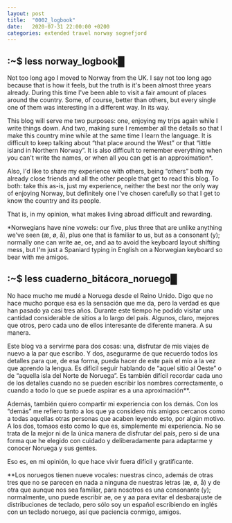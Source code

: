 ```yaml
---
layout: post
title:  "0002_logbook"
date:   2020-07-31 22:00:00 +0200
categories: extended travel norway sognefjord
---
```


## :~$ less norway_logbook&#9608;

Not too long ago I moved to Norway from the UK. I say not too long ago because that is how it feels, but the truth is it's been almost three years already. During this time I've been able to visit a fair amount of places around the country. Some, of course, better than others, but every single one of them was interesting in a different way. In its way.

This blog will serve me two purposes: one, enjoying my trips again while I write things down. And two, making sure I remember all the details so that I make this country mine while at the same time I learn the language. It is difficult to keep talking about “that place around the West” or that “little island in Northern Norway”. It is also difficult to remember everything when you can't write the names, or when all you can get is an approximation*.

Also, I'd like to share my experience with others, being “others” both my already close friends and all the other people that get to read this blog. To both: take this as-is, just my experience, neither the best nor the only way of enjoying Norway, but definitely one I've chosen carefully so that I get to know the country and its people.

That is, in my opinion, what makes living abroad difficult and rewarding.

*Norwegians have nine vowels: our five, plus three that are unlike anything we've seen (æ, ø, å), plus one that is familiar to us, but as a consonant (y); normally one can write ae, oe, and aa to avoid the keyboard layout shifting mess, but I'm just a Spaniard typing in English on a Norwegian keyboard so bear with me amigos.

## :~$ less cuaderno_bitácora_noruego&#9608;

No hace mucho me mudé a Noruega desde el Reino Unido. Digo que no hace mucho porque esa es la sensación que me da, pero la verdad es que han pasado ya casi tres años. Durante este tiempo he podido visitar una cantidad considerable de sitios a lo largo del país. Algunos, claro, mejores que otros, pero cada uno de ellos interesante de diferente manera. A su manera.

Este blog va a servirme para dos cosas: una, disfrutar de mis viajes de nuevo a la par que escribo. Y dos, asegurarme de que recuerdo todos los detalles para que, de esa forma, pueda hacer de este país el mío a la vez que aprendo la lengua. Es difícil seguir hablando de “aquel sitio al Oeste” o de “aquella isla del Norte de Noruega”. Es también difícil recordar cada uno de los detalles cuando no se pueden escribir los nombres correctamente, o cuando a todo lo que se puede aspirar es a una aproximación**.

Además, también quiero compartir mi experiencia con los demás. Con los “demás” me refiero tanto a los que ya considero mis amigos cercanos como a todas aquellas otras personas que acaben leyendo esto, por algún motivo. A los dos, tomaos esto como lo que es, simplemente mi experiencia. No se trata de la mejor ni de la única manera de disfrutar del país, pero si de una forma que he elegido con cuidado y deliberadamente para adaptarme y conocer Noruega y sus gentes.

Eso es, en mi opinión, lo que hace vivir fuera difícil y gratificante.

**Los noruegos tienen nueve vocales: nuestras cinco, además de otras tres que no se parecen en nada a ninguna de nuestras letras (æ, ø, å) y de otra que aunque nos sea familiar, para nosotros es una consonante (y); normalmente, uno puede escribir ae, oe y aa para evitar el desbarajuste de distribuciones de teclado, pero sólo soy un español escribiendo en inglés con un teclado noruego, así que paciencia conmigo, amigos.